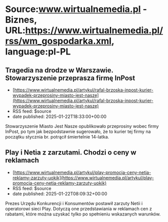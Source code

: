 # Source:www.wirtualnemedia.pl - Biznes, URL:https://www.wirtualnemedia.pl/rss/wm_gospodarka.xml, language:pl-PL

## Tragedia na drodze w Warszawie. Stowarzyszenie przeprasza firmę InPost
 - [https://www.wirtualnemedia.pl/artykul/rafal-brzoska-inpost-kurier-wypadek-przeprosiny-miasto-jest-nasze](https://www.wirtualnemedia.pl/artykul/rafal-brzoska-inpost-kurier-wypadek-przeprosiny-miasto-jest-nasze)
 - RSS feed: $source
 - date published: 2025-01-22T18:33:00+00:00

Stowarzyszenie Miasto Jest Nasze opublikowało przeprosiny wobec firmy InPost, po tym jak bezpodstawnie sugerowało, że to kurier tej firmy na początku stycznia br. potrącił śmiertelnie 14-latka.

## Play i Netia z zarzutami. Chodzi o ceny w reklamach
 - [https://www.wirtualnemedia.pl/artykul/play-promocja-ceny-netia-reklamy-zarzuty-uokik](https://www.wirtualnemedia.pl/artykul/play-promocja-ceny-netia-reklamy-zarzuty-uokik)
 - RSS feed: $source
 - date published: 2025-01-22T08:09:32+00:00

Prezes Urzędu Konkurencji i Konsumentów postawił zarzuty Netii i operatorowi sieci Play. Dotyczą one przedstawiania w reklamach cen z rabatami, które można uzyskać tylko po spełnieniu wskazanych warunków.

